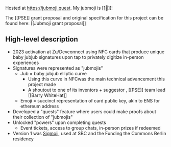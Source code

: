 Hosted at https://jubmoji.quest. My jubmoji is [[🔺]]!

The [[PSE]] grant proposal and original specification for this project can be found here: [[Jubmoji grant proposal]]
## High-level description
- 2023 activation at Zu/Devconnect using NFC cards that produce unique baby jubjub signatures upon tap to privately digitize in-person experiences
- Signatures were represented as "jubmojis"
	- Jub = baby jubjub elliptic curve
		- Using this curve in NFCwas the main technical advancement this project made
		- A shoutout to one of its inventors + suggestor , [[PSE]] team lead [[Barry WhiteHat]]
	- Emoji = succinct representation of card public key, akin to ENS for ethereum address
- Developed a "quests" feature where users could make proofs about their collection of "jubmojis"
- Unlocked "powers" upon completing quests
	- Event tickets, access to group chats, in-person prizes if redeemed
- Version 1 was [Sigmoji](https://github.com/jubmoji/nfctap.xyz), used at SBC and the Funding the Commons Berlin residency




